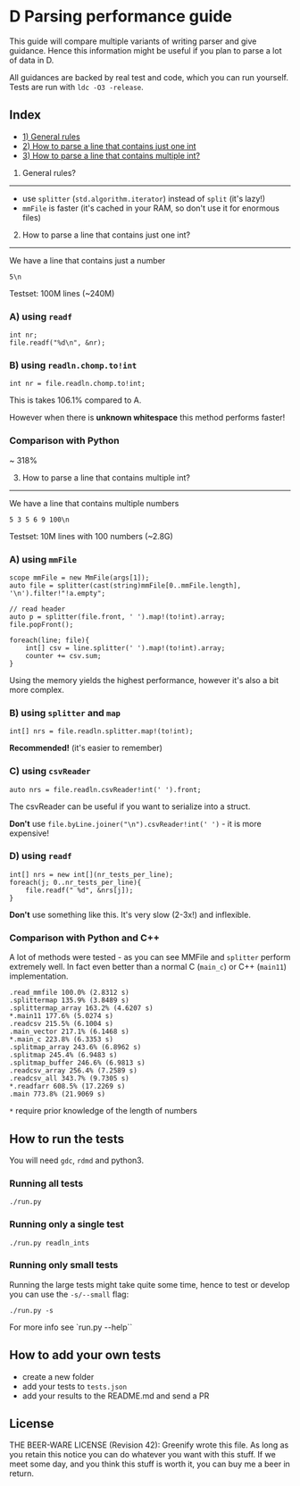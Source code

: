 D Parsing performance guide
===========================

This guide will compare multiple variants of writing parser and give guidance.
Hence this information might be useful if you plan to parse a lot of data in D.

All guidances are backed by real test and code, which you can run yourself.
Tests are run with `ldc -O3 -release`.

Index
------

- [1) General rules](#general)
- [2) How to parse a line that contains just one int](#readln-int)
- [3) How to parse a line that contains multiple int?](#readln-ints)

1) General rules?
-----------------
<a name="general"></a>

- use `splitter` (`std.algorithm.iterator`) instead of `split` (it's lazy!)
- `mmFile` is faster (it's cached in your RAM, so don't use it for enormous files)

2) How to parse a line that contains just one int?
--------------------------------------------------
<a name="readln-int"></a>

We have a line that contains just a number

```
5\n
```

Testset: 100M lines (~240M)

### A) using `readf`

```
int nr;
file.readf("%d\n", &nr);
```

### B) using `readln.chomp.to!int`

```
int nr = file.readln.chomp.to!int;
```
This is takes 106.1% compared to A.

However when there is __unknown whitespace__ this method performs faster!

### Comparison with Python

~ 318%

3) How to parse a line that contains multiple int?
-------------------------------------------------
<a name="readln-ints"></a>

We have a line that contains multiple numbers

```
5 3 5 6 9 100\n
```

Testset: 10M lines with 100 numbers (~2.8G)

### A) using `mmFile`

```
scope mmFile = new MmFile(args[1]);
auto file = splitter(cast(string)mmFile[0..mmFile.length], '\n').filter!"!a.empty";

// read header
auto p = splitter(file.front, ' ').map!(to!int).array;
file.popFront();

foreach(line; file){
    int[] csv = line.splitter(' ').map!(to!int).array;
    counter += csv.sum;
}
```

Using the memory yields the highest performance, however it's also a bit more
complex.

### B) using `splitter` and `map` 

```
int[] nrs = file.readln.splitter.map!(to!int);
```

__Recommended!__ (it's easier to remember)

### C) using `csvReader`

```
auto nrs = file.readln.csvReader!int(' ').front;
```

The csvReader can be useful if you want to serialize into a struct.

__Don't__ use `file.byLine.joiner("\n").csvReader!int(' ')` - it is more expensive!

### D) using `readf`

```
int[] nrs = new int[](nr_tests_per_line);
foreach(j; 0..nr_tests_per_line){
    file.readf(" %d", &nrs[j]);
}
```

__Don't__ use something like this. It's very slow (2-3x!) and inflexible.


### Comparison with Python and C++

A lot of methods were tested - as you can see MMFile and `splitter` perform extremely well.
In fact even better than a normal C (`main_c`) or C++ (`main11`) implementation.

```
.read_mmfile 100.0% (2.8312 s)
.splittermap 135.9% (3.8489 s)
.splittermap_array 163.2% (4.6207 s)
*.main11 177.6% (5.0274 s)
.readcsv 215.5% (6.1004 s)
.main_vector 217.1% (6.1468 s)
*.main_c 223.8% (6.3353 s)
.splitmap_array 243.6% (6.8962 s)
.splitmap 245.4% (6.9483 s)
.splitmap_buffer 246.6% (6.9813 s)
.readcsv_array 256.4% (7.2589 s)
.readcsv_all 343.7% (9.7305 s)
*.readfarr 608.5% (17.2269 s)
.main 773.8% (21.9069 s)
```

`*` require prior knowledge of the length of numbers

How to run the tests
--------------------


You will need `gdc`, `rdmd` and python3.

### Running all tests

```
./run.py
```

### Running only a single test

```
./run.py readln_ints 
```
### Running only small tests

Running the large tests might take quite some time, hence to test or develop you
can use the `-s/--small` flag:

```
./run.py -s
```

For more info see `run.py --help``

How to add your own tests
---------------------

- create a new folder
- add your tests to `tests.json`
- add your results to the README.md and send a PR

License
-------

THE BEER-WARE LICENSE (Revision 42):
Greenify wrote this file.  As long as you retain this notice you
can do whatever you want with this stuff. If we meet some day, and you think
this stuff is worth it, you can buy me a beer in return.
